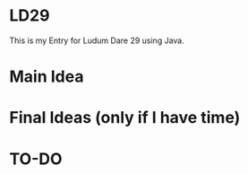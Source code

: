 LD29
====

This is my Entry for Ludum Dare 29 using Java.

**Main Idea**
====


**Final Ideas (only if I have time)**
====


**TO-DO**
====

